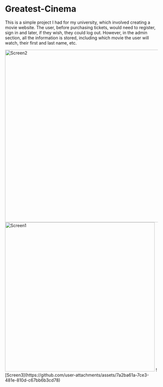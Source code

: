 # Greatest-Cinema
This is a simple project I had for my university, which involved creating a movie website. The user, before purchasing tickets, would need to register, sign in and later, if they wish, they could log out. However, in the admin section, all the information is stored, including which movie the user will watch, their first and last name, etc.

<img width="570" alt="Screen2" src="https://github.com/user-attachments/assets/7d23ff15-136e-4969-acfb-36b2a2f7376c">
<img width="493" alt="Screen1" src="https://github.com/user-attachments/assets/3872046a-f31a-441d-980b-cbb8b81ffa0b">
![Screen3](https://github.com/user-attachments/assets/7a2ba61a-7ce3-481e-810d-c67bb6b3cd78)
